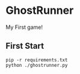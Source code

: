 # GhostRunner

My First game!

## First Start

```
pip -r requirements.txt
python ./ghostrunner.py
```
